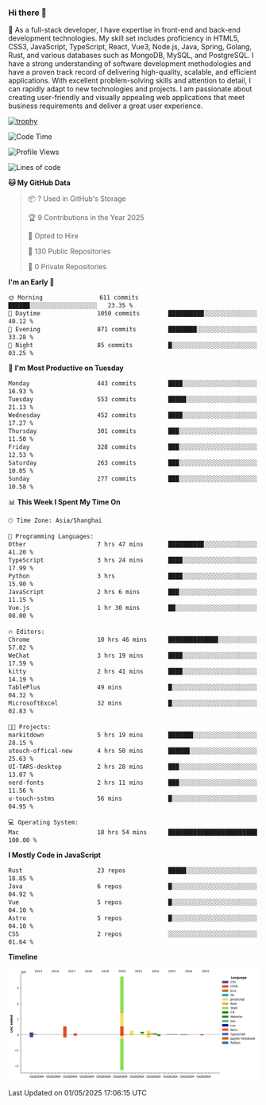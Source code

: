 ### Hi there 👋

🌱 As a full-stack developer, I have expertise in front-end and back-end development technologies. My skill set includes proficiency in HTML5, CSS3, JavaScript, TypeScript, React, Vue3, Node.js, Java, Spring, Golang, Rust, and various databases such as MongoDB, MySQL, and PostgreSQL. I have a strong understanding of software development methodologies and have a proven track record of delivering high-quality, scalable, and efficient applications. With excellent problem-solving skills and attention to detail, I can rapidly adapt to new technologies and projects. I am passionate about creating user-friendly and visually appealing web applications that meet business requirements and deliver a great user experience.

[![trophy](https://github-profile-trophy.vercel.app/?username=elton&rank=SECRET,SSS,SS,S,AAA,AA,A&theme=onedark&no-frame=true&margin-w=10)](https://github.com/ryo-ma/github-profile-trophy)

<!--START_SECTION:waka-->
![Code Time](http://img.shields.io/badge/Code%20Time-1%2C596%20hrs%2040%20mins-blue)

![Profile Views](http://img.shields.io/badge/Profile%20Views-0-blue)

![Lines of code](https://img.shields.io/badge/From%20Hello%20World%20I%27ve%20Written-5.6%20million%20lines%20of%20code-blue)

**🐱 My GitHub Data** 

> 📦 ? Used in GitHub's Storage 
 > 
> 🏆 9 Contributions in the Year 2025
 > 
> 💼 Opted to Hire
 > 
> 📜 130 Public Repositories 
 > 
> 🔑 0 Private Repositories 
 > 
**I'm an Early 🐤** 

```text
🌞 Morning                611 commits         ██████░░░░░░░░░░░░░░░░░░░   23.35 % 
🌆 Daytime                1050 commits        ██████████░░░░░░░░░░░░░░░   40.12 % 
🌃 Evening                871 commits         ████████░░░░░░░░░░░░░░░░░   33.28 % 
🌙 Night                  85 commits          █░░░░░░░░░░░░░░░░░░░░░░░░   03.25 % 
```
📅 **I'm Most Productive on Tuesday** 

```text
Monday                   443 commits         ████░░░░░░░░░░░░░░░░░░░░░   16.93 % 
Tuesday                  553 commits         █████░░░░░░░░░░░░░░░░░░░░   21.13 % 
Wednesday                452 commits         ████░░░░░░░░░░░░░░░░░░░░░   17.27 % 
Thursday                 301 commits         ███░░░░░░░░░░░░░░░░░░░░░░   11.50 % 
Friday                   328 commits         ███░░░░░░░░░░░░░░░░░░░░░░   12.53 % 
Saturday                 263 commits         ███░░░░░░░░░░░░░░░░░░░░░░   10.05 % 
Sunday                   277 commits         ███░░░░░░░░░░░░░░░░░░░░░░   10.58 % 
```


📊 **This Week I Spent My Time On** 

```text
🕑︎ Time Zone: Asia/Shanghai

💬 Programming Languages: 
Other                    7 hrs 47 mins       ██████████░░░░░░░░░░░░░░░   41.20 % 
TypeScript               3 hrs 24 mins       ████░░░░░░░░░░░░░░░░░░░░░   17.99 % 
Python                   3 hrs               ████░░░░░░░░░░░░░░░░░░░░░   15.90 % 
JavaScript               2 hrs 6 mins        ███░░░░░░░░░░░░░░░░░░░░░░   11.15 % 
Vue.js                   1 hr 30 mins        ██░░░░░░░░░░░░░░░░░░░░░░░   08.00 % 

🔥 Editors: 
Chrome                   10 hrs 46 mins      ██████████████░░░░░░░░░░░   57.02 % 
WeChat                   3 hrs 19 mins       ████░░░░░░░░░░░░░░░░░░░░░   17.59 % 
kitty                    2 hrs 41 mins       ████░░░░░░░░░░░░░░░░░░░░░   14.19 % 
TablePlus                49 mins             █░░░░░░░░░░░░░░░░░░░░░░░░   04.32 % 
MicrosoftExcel           32 mins             █░░░░░░░░░░░░░░░░░░░░░░░░   02.83 % 

🐱‍💻 Projects: 
markitdown               5 hrs 19 mins       ███████░░░░░░░░░░░░░░░░░░   28.15 % 
utouch-offical-new       4 hrs 50 mins       ██████░░░░░░░░░░░░░░░░░░░   25.63 % 
UI-TARS-desktop          2 hrs 28 mins       ███░░░░░░░░░░░░░░░░░░░░░░   13.07 % 
nerd-fonts               2 hrs 11 mins       ███░░░░░░░░░░░░░░░░░░░░░░   11.56 % 
u-touch-sstms            56 mins             █░░░░░░░░░░░░░░░░░░░░░░░░   04.95 % 

💻 Operating System: 
Mac                      18 hrs 54 mins      █████████████████████████   100.00 % 
```

**I Mostly Code in JavaScript** 

```text
Rust                     23 repos            █████░░░░░░░░░░░░░░░░░░░░   18.85 % 
Java                     6 repos             █░░░░░░░░░░░░░░░░░░░░░░░░   04.92 % 
Vue                      5 repos             █░░░░░░░░░░░░░░░░░░░░░░░░   04.10 % 
Astro                    5 repos             █░░░░░░░░░░░░░░░░░░░░░░░░   04.10 % 
CSS                      2 repos             ░░░░░░░░░░░░░░░░░░░░░░░░░   01.64 % 
```



**Timeline**

![Lines of Code chart](https://raw.githubusercontent.com/elton/elton/main/assets/bar_graph.png)


 Last Updated on 01/05/2025 17:06:15 UTC
<!--END_SECTION:waka-->

<!--
**elton/elton** is a ✨ _special_ ✨ repository because its `README.md` (this file) appears on your GitHub profile.

Here are some ideas to get you started:

- 🔭 I’m currently working on ...
- 🌱 I’m currently learning ...
- 👯 I’m looking to collaborate on ...
- 🤔 I’m looking for help with ...
- 💬 Ask me about ...
- 📫 How to reach me: ...
- 😄 Pronouns: ...
- ⚡ Fun fact: ...
-->
